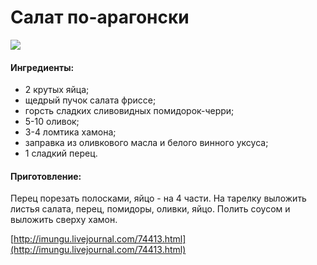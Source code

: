 ﻿---
image: https://s-media-cache-ak0.pinimg.com/564x/42/1c/3b/421c3b8f81c7907d97afe5d301eef6d0.jpg
---
# Салат по-арагонски

![](https://s-media-cache-ak0.pinimg.com/564x/42/1c/3b/421c3b8f81c7907d97afe5d301eef6d0.jpg)

#### Ингредиенты:

* 2 крутых яйца;
* щедрый пучок салата фриссе;
* горсть сладких сливовидных помидорок-черри;
* 5-10 оливок;
* 3-4 ломтика хамона;
* заправка из оливкового масла и белого винного уксуса;
* 1 сладкий перец.

#### Приготовление:

Перец порезать полосками, яйцо - на 4 части. На тарелку выложить листья салата, перец, помидоры, оливки, яйцо. Полить соусом и выложить сверху хамон.

[http://imungu.livejournal.com/74413.html](http://imungu.livejournal.com/74413.html)

